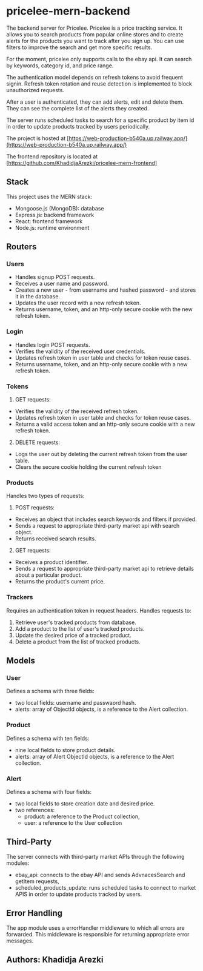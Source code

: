 # pricelee-mern-backend

The backend server for Pricelee.
Pricelee is a price tracking service. It allows you to search products from popular online stores and to create alerts for the products you want to track after you sign up. You can use filters to improve the search and get more specific results.

For the moment, pricelee only supports calls to the ebay api. It can search by keywords, category id, and price range.

The authentication model depends on refresh tokens to avoid frequent signin. Refresh token rotation and reuse detection is implemented to block unauthorized requests.

After a user is authenticated, they can add alerts, edit and delete them. They can see the complete list of the alerts they created.

The server runs scheduled tasks to search for a specific product by item id in order to update products tracked by users periodically.

The project is hosted at [https://web-production-b540a.up.railway.app/](https://web-production-b540a.up.railway.app/)

The frontend repository is located at [https://github.com/KhadidjaArezki/pricelee-mern-frontend]

## Stack

This project uses the MERN stack:

- Mongoose.js (MongoDB): database
- Express.js: backend framework
- React: frontend framework
- Node.js: runtime environment

## Routers

### Users

- Handles signup POST requests.
- Receives a user name and password.
- Creates a new user - from username and hashed password - and stores it in the database.
- Updates the user record with a new refresh token.
- Returns username, token, and an http-only secure cookie with the new refresh token.

### Login

- Handles login POST requests.
- Verifies the validity of the received user credentials.
- Updates refresh token in user table and checks for token reuse cases.
- Returns username, token, and an http-only secure cookie with a new refresh token.

### Tokens

1. GET requests:

- Verifies the validity of the received refresh token.
- Updates refresh token in user table and checks for token reuse cases.
- Returns a valid access token and an http-only secure cookie with a new refresh token.

2. DELETE requests:

- Logs the user out by deleting the current refresh token from the user table.
- Clears the secure cookie holding the current refresh token

### Products

Handles two types of requests:

1. POST requests:

- Receives an object that includes search keywords and filters if provided.
- Sends a request to appropriate third-party market api with search object.
- Returns received search results.

2. GET requests:

- Receives a product identifier.
- Sends a request to appropriate third-party market api to retrieve details about a particular product.
- Returns the product's current price.

### Trackers

Requires an authentication token in request headers. Handles requests to:

1. Retrieve user's tracked products from database.
2. Add a product to the list of user's tracked products.
3. Update the desired price of a tracked product.
4. Delete a product from the list of tracked products.

## Models

### User

Defines a schema with three fields:

- two local fields: username and passwaord hash.
- alerts: array of ObjectId objects, is a reference to the Alert collection.

### Product

Defines a schema with ten fields:

- nine local fields to store product details.
- alerts: array of Alert ObjectId objects, is a reference to the Alert collection.

### Alert

Defines a schema with four fields:

- two local fields to store creation date and desired price.
- two references:
  - product: a reference to the Product collection,
  - user: a reference to the User collection

## Third-Party

The server connects with third-party market APIs through the following modules:

- ebay_api: connects to the ebay API and sends AdvnacesSearch and getItem requests,
- scheduled_products_update: runs scheduled tasks to connect to market APIS in order to
  update products tracked by users.

## Error Handling

The app module uses a errorHandler middleware to which all errors are forwarded.
This middleware is responsible for returning appropriate error messages.

## Authors: Khadidja Arezki
